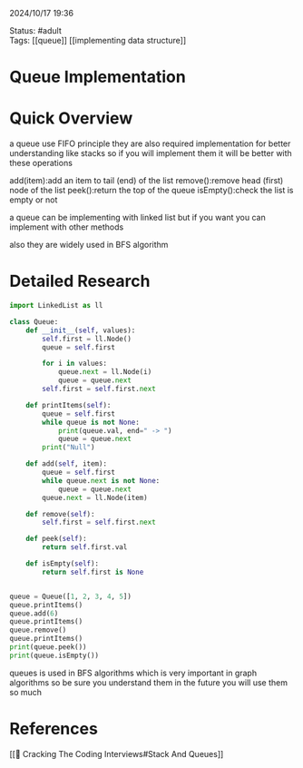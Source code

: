 2024/10/17
19:36

Status: #adult  
Tags: [[queue]] [[implementing data structure]]
# Queue Implementation


# Quick Overview
a queue use FIFO principle they are also required implementation for better understanding like stacks so if you will implement them it will be better with these operations

add(item):add an item to tail (end) of the list
remove():remove head (first) node of the list
peek():return the top of the queue
isEmpty():check the list is empty or not

a queue can be implementing with linked list but if you want you can implement with other methods

also they are widely used in BFS algorithm
# Detailed Research
```python
import LinkedList as ll

class Queue:
    def __init__(self, values):
        self.first = ll.Node()
        queue = self.first

        for i in values:
            queue.next = ll.Node(i)
            queue = queue.next
        self.first = self.first.next

    def printItems(self):
        queue = self.first
        while queue is not None:
            print(queue.val, end=" -> ")
            queue = queue.next
        print("Null")

    def add(self, item):
        queue = self.first
        while queue.next is not None:
            queue = queue.next
        queue.next = ll.Node(item)

    def remove(self):
        self.first = self.first.next

    def peek(self):
        return self.first.val

    def isEmpty(self):
        return self.first is None


queue = Queue([1, 2, 3, 4, 5])
queue.printItems()
queue.add(6)
queue.printItems()
queue.remove()
queue.printItems()
print(queue.peek())
print(queue.isEmpty())

```

queues is used in BFS algorithms which is very important in graph algorithms so be sure you understand them in the future you will use them so much
# References

[[📙 Cracking The Coding Interviews#Stack And Queues]]
